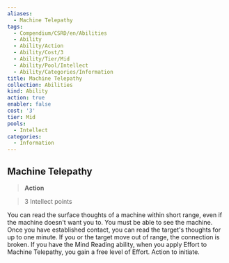 ```yaml
---
aliases:
  - Machine Telepathy
tags:
  - Compendium/CSRD/en/Abilities
  - Ability
  - Ability/Action
  - Ability/Cost/3
  - Ability/Tier/Mid
  - Ability/Pool/Intellect
  - Ability/Categories/Information
title: Machine Telepathy
collection: Abilities
kind: Ability
action: true
enabler: false
cost: '3'
tier: Mid
pools:
  - Intellect
categories:
  - Information
---
```

## Machine Telepathy    
>**Action**    
>3 Intellect points  
    
You can read the surface thoughts of a machine within short range, even if the machine doesn't want you to. You must be able to see the machine. Once you have established contact, you can read the target's thoughts for up to one minute. If you or the target move out of range, the connection is broken. If you have the Mind Reading ability, when you apply Effort to Machine Telepathy, you gain a free level of Effort. Action to initiate.